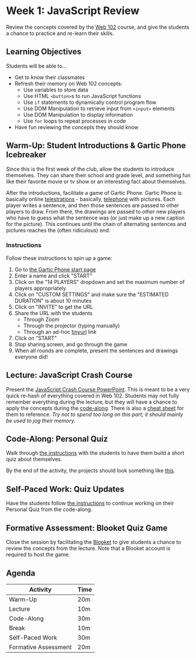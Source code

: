 # Week 1: JavaScript Review
Review the concepts covered by the [Web 102](https://github.com/hytechclub/web-102/) course, and give the students a chance to practice and re-learn their skills.

## Learning Objectives
Students will be able to...

- Get to know their classmates
- Refresh their memory on Web 102 concepts:
  - Use variables to store data
  - Use HTML `<button>`s to run JavaScript functions
  - Use `if` statements to dynamically control program flow
  - Use DOM Manipulation to retrieve input from `<input>` elements
  - Use DOM Manipulation to display information
  - Use `for` loops to repeat processes in code
- Have fun reviewing the concepts they should know

## Warm-Up: Student Introductions & Gartic Phone Icebreaker
Since this is the first week of the club, allow the students to introduce themselves. They can share their school and grade level, and something fun like their favorite movie or tv show or an interesting fact about themselves.

After the introductions, facilitate a game of Gartic Phone. Gartic Phone is basically online [telestrations](https://boardgamegeek.com/boardgame/46213/telestrations) - basically, [telephone](https://www.wikihow.com/Play-the-Telephone-Game) with pictures. Each player writes a sentence, and then those sentences are passed to other players to draw. From there, the drawings are passed to _other_ new players who have to guess what the sentence was (or just make up a new caption for the picture). This continues until the chain of alternating sentences and pictures reaches the (often ridiculous) end.

### Instructions
Follow these instructions to spin up a game:

1. Go to [the Gartic Phone start page](https://garticphone.com/)
1. Enter a name and click "START"
1. Click on the "14 PLAYERS" dropdown and set the maximum number of players appropriately 
1. Click on "CUSTOM SETTINGS" and make sure the "ESTIMATED DURATION" is about 10 minutes
1. Click on "INVITE" to get the URL
1. Share the URL with the students
    - Through Zoom
    - Through the projector (typing manually)
    - Through an ad-hoc [tinyurl](https://tinyurl.com/) link
1. Click on "START"
1. Stop sharing screen, and go through the game
1. When all rounds are complete, present the sentences and drawings everyone did!

## Lecture: JavaScript Crash Course
Present the [JavaScript Crash Course PowerPoint](JsCrashCourse.pptx). This is meant to be a very quick re-hash of everything covered in Web 102. Students may not fully remember everything during the lecture, but they will have a chance to apply the concepts during the [code-along](QuizCodeAlong.md). There is also a [cheat sheet](Web102CheatSheet.md) for them to reference. _Try not to spend too long on this part; it should mainly be used to jog their memory._

## Code-Along: Personal Quiz
Walk through [the instructions](QuizCodeAlong.md) with the students to have them build a short quiz about themselves.

By the end of the activity, the projects should look something like [this](https://replit.com/@HylandOutreach/PersonalQuizComplete).

## Self-Paced Work: Quiz Updates
Have the students follow [the instructions](SelfPacedWork.md) to continue working on their Personal Quiz from the code-along.

## Formative Assessment: Blooket Quiz Game
Close the session by facilitating the [Blooket]() to give students a chance to review the concepts from the lecture. Note that a Blooket account is required to host the game.
 
## Agenda

| Activity | Time |
|-|-|
| Warm-Up | 20m |
| Lecture | 10m |
| Code-Along | 30m |
| Break | 10m |
| Self-Paced Work | 30m |
| Formative Assessment | 20m |
